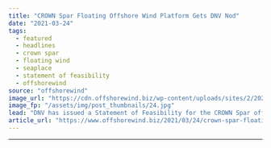 ```yaml
---
title: "CROWN Spar Floating Offshore Wind Platform Gets DNV Nod"
date: "2021-03-24"
tags: 
  - featured
  - headlines
  - crown spar
  - floating wind
  - seaplace
  - statement of feasibility
  - offshorewind
source: "offshorewind"
image_url: "https://cdn.offshorewind.biz/wp-content/uploads/sites/2/2021/03/24092007/CROWN-Spar-Floating-Offshore-Wind-Platform-Gets-DNV-Nod.jpg"
image_fp: "/assets/img/post_thumbnails/24.jpg"
lead: "DNV has issued a Statement of Feasibility for the CROWN Spar offshore wind floating"
article_url: "https://www.offshorewind.biz/2021/03/24/crown-spar-floating-offshore-wind-platform-gets-dnv-nod/"
---
```


---
